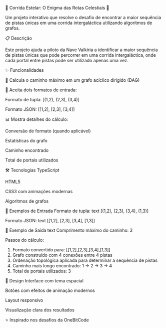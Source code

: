 🚀 Corrida Estelar: O Enigma das Rotas Celestiais 🌌


Um projeto interativo que resolve o desafio de encontrar a maior sequência de pistas únicas em uma corrida intergaláctica utilizando algoritmos de grafos.

📋 Descrição

Este projeto ajuda a piloto da Nave Valkiria a identificar a maior sequência de pistas únicas que pode percorrer em uma corrida intergaláctica, onde cada portal entre pistas pode ser utilizado apenas uma vez.

✨ Funcionalidades

🎯 Calcula o caminho máximo em um grafo acíclico dirigido (DAG)

🔄 Aceita dois formatos de entrada:

Formato de tupla: [(1,2), (2,3), (3,4)]

Formato JSON: [[1,2], [2,3], [3,4]]

📊 Mostra detalhes do cálculo:

Conversão de formato (quando aplicável)

Estatísticas do grafo

Caminho encontrado

Total de portais utilizados

🛠️ Tecnologias
TypeScript

HTML5

CSS3 com animações modernas

Algoritmos de grafos

📝 Exemplos de Entrada
Formato de tupla:
text
[(1,2), (2,3), (3,4), (1,3)]

Formato JSON:
text
[[1,2], [2,3], [3,4], [1,3]]

📌 Exemplo de Saída
text
Comprimento máximo do caminho: 3

Passos do cálculo:
1. Formato convertido para: [[1,2],[2,3],[3,4],[1,3]]
2. Grafo construído com 4 conexões entre 4 pistas
3. Ordenação topológica aplicada para determinar a sequência de pistas
4. Caminho mais longo encontrado: 1 → 2 → 3 → 4
5. Total de portais utilizados: 3

🎨 Design
Interface com tema espacial

Botões com efeitos de animação modernos

Layout responsivo

Visualização clara dos resultados

⭐️ Inspirado nos desafios da OneBitCode
